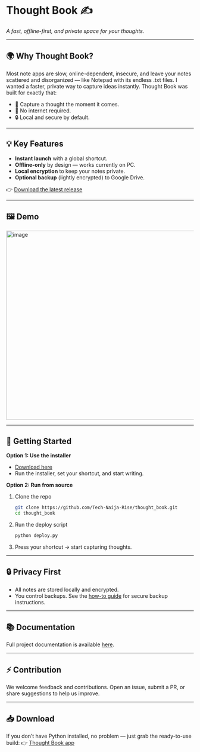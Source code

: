 
# Thought Book ✍️  
_A fast, offline-first, and private space for your thoughts._  

---

## 🌍 Why Thought Book?  
Most note apps are slow, online-dependent, insecure, and leave your notes scattered and disorganized — like Notepad with its endless .txt files. I wanted a faster, private way to capture ideas instantly. Thought Book was built for exactly that:  

- 📝 Capture a thought the moment it comes.  
- 🚫 No internet required.  
- 🔒 Local and secure by default.

---

## 💡 Key Features  
- **Instant launch** with a global shortcut.  
- **Offline-only** by design — works currently on PC.  
- **Local encryption** to keep your notes private.  
- **Optional backup** (lightly encrypted) to Google Drive.  

👉 [Download the latest release](https://github.com/Tech-Naija-Rise/thought_book/releases/latest)  

---

## 🖼️ Demo  
<img width="960" height="506" alt="image" src="https://github.com/user-attachments/assets/c8acf7ca-b729-4a41-9a7c-1dcf6e091797" />


---

## 🚀 Getting Started  
**Option 1: Use the installer**  
- [Download here](https://github.com/Tech-Naija-Rise/thought_book/releases/latest)  
- Run the installer, set your shortcut, and start writing.  

**Option 2: Run from source**  
1. Clone the repo  
   ```bash
   git clone https://github.com/Tech-Naija-Rise/thought_book.git
   cd thought_book
    ```

2. Run the deploy script

   ```bash
   python deploy.py
   ```
3. Press your shortcut → start capturing thoughts.

---

## 🔒 Privacy First

* All notes are stored locally and encrypted.
* You control backups. See the [how-to guide](./docs/how_to.md) for secure backup instructions.

---

## 📚 Documentation

Full project documentation is available [here](./docs/README.md).

---

## ⚡ Contribution

We welcome feedback and contributions. Open an issue, submit a PR, or share suggestions to help us improve.

---

## 📥 Download

If you don’t have Python installed, no problem — just grab the ready-to-use build:
👉 [Thought Book app](https://github.com/Tech-Naija-Rise/thought_book/releases/latest)
